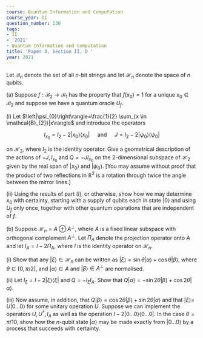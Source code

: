 ```yaml
---
course: Quantum Information and Computation
course_year: II
question_number: 130
tags:
- II
- '2021'
- Quantum Information and Computation
title: 'Paper 3, Section II, D '
year: 2021
---
```




Let $\mathcal{B}_{n}$ denote the set of all $n$-bit strings and let $\mathcal{H}_{n}$ denote the space of $n$ qubits.

(a) Suppose $f: \mathcal{B}_{2} \rightarrow \mathcal{B}_{1}$ has the property that $f\left(x_{0}\right)=1$ for a unique $x_{0} \in \mathcal{B}_{2}$ and suppose we have a quantum oracle $U_{f}$.

(i) Let $\left|\psi_{0}\right\rangle=\frac{1}{2} \sum_{x \in \mathcal{B}_{2}}|x\rangle$ and introduce the operators

$$I_{x_{0}}=I_{2}-2\left|x_{0}\right\rangle\left\langle x_{0}\right| \quad \text { and } \quad J=I_{2}-2\left|\psi_{0}\right\rangle\left\langle\psi_{0}\right|$$

on $\mathcal{H}_{2}$, where $I_{2}$ is the identity operator. Give a geometrical description of the actions of $-J, I_{x_{0}}$ and $Q=-J I_{x_{0}}$ on the 2-dimensional subspace of $\mathcal{H}_{2}$ given by the real span of $\left|x_{0}\right\rangle$ and $\left|\psi_{0}\right\rangle$. [You may assume without proof that the product of two reflections in $\mathbb{R}^{2}$ is a rotation through twice the angle between the mirror lines.]

(ii) Using the results of part (i), or otherwise, show how we may determine $x_{0}$ with certainty, starting with a supply of qubits each in state $|0\rangle$ and using $U_{f}$ only once, together with other quantum operations that are independent of $f$.

(b) Suppose $\mathcal{H}_{n}=A \oplus A^{\perp}$, where $A$ is a fixed linear subspace with orthogonal complement $A^{\perp}$. Let $\Pi_{A}$ denote the projection operator onto $A$ and let $I_{A}=I-2 \Pi_{A}$, where $I$ is the identity operator on $\mathcal{H}_{n}$.

(i) Show that any $|\xi\rangle \in \mathcal{H}_{n}$ can be written as $|\xi\rangle=\sin \theta|\alpha\rangle+\cos \theta|\beta\rangle$, where $\theta \in[0, \pi / 2]$, and $|\alpha\rangle \in A$ and $|\beta\rangle \in A^{\perp}$ are normalised.

(ii) Let $I_{\xi}=I-2|\xi\rangle\langle\xi|$ and $Q=-I_{\xi} I_{A}$. Show that $Q|\alpha\rangle=-\sin 2 \theta|\beta\rangle+\cos 2 \theta|\alpha\rangle$.

(iii) Now assume, in addition, that $Q|\beta\rangle=\cos 2 \theta|\beta\rangle+\sin 2 \theta|\alpha\rangle$ and that $|\xi\rangle=$ $U|0 \ldots 0\rangle$ for some unitary operation $U$. Suppose we can implement the operators $U, U^{\dagger}, I_{A}$ as well as the operation $I-2|0 \ldots 0\rangle\langle 0 \ldots 0|$. In the case $\theta=\pi / 10$, show how the $n$-qubit state $|\alpha\rangle$ may be made exactly from $|0 \ldots 0\rangle$ by a process that succeeds with certainty.